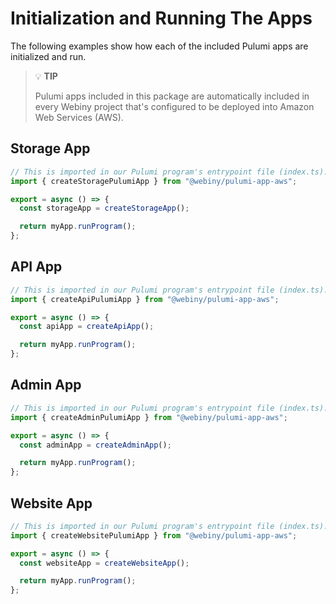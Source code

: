 # Initialization and Running The Apps

The following examples show how each of the included Pulumi apps are initialized and run.

> 💡 **TIP**
>
> Pulumi apps included in this package are automatically included in every Webiny project that's configured to be deployed into Amazon Web Services (AWS).

## Storage App

```ts
// This is imported in our Pulumi program's entrypoint file (index.ts).
import { createStoragePulumiApp } from "@webiny/pulumi-app-aws";

export = async () => {
  const storageApp = createStorageApp();

  return myApp.runProgram();
};
```

## API App

```ts
// This is imported in our Pulumi program's entrypoint file (index.ts).
import { createApiPulumiApp } from "@webiny/pulumi-app-aws";

export = async () => {
  const apiApp = createApiApp();

  return myApp.runProgram();
};
```

## Admin App

```ts
// This is imported in our Pulumi program's entrypoint file (index.ts).
import { createAdminPulumiApp } from "@webiny/pulumi-app-aws";

export = async () => {
  const adminApp = createAdminApp();

  return myApp.runProgram();
};
```

## Website App

```ts
// This is imported in our Pulumi program's entrypoint file (index.ts).
import { createWebsitePulumiApp } from "@webiny/pulumi-app-aws";

export = async () => {
  const websiteApp = createWebsiteApp();

  return myApp.runProgram();
};
```

